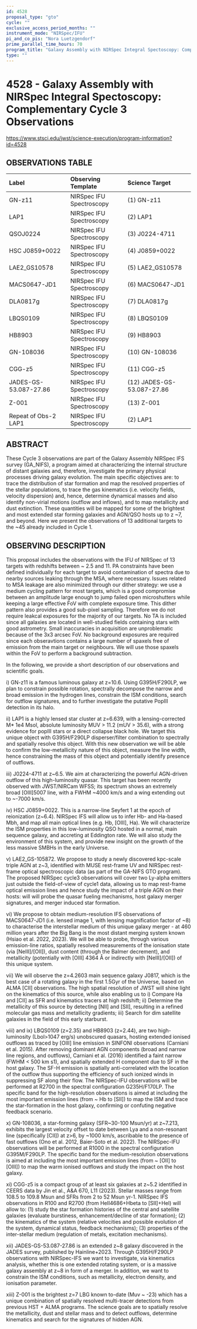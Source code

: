 ```yaml
---
id: 4528
proposal_type: "gto"
cycle: ""
exclusive_access_period_months: ""
instrument_mode: "NIRSpec/IFU"
pi_and_co_pis: "Nora Luetzgendorf"
prime_parallel_time_hours: 70
program_title: "Galaxy Assembly with NIRSpec Integral Spectoscopy: Complementary Cycle 3 Observations"
type: ""
---
```

# 4528 - Galaxy Assembly with NIRSpec Integral Spectoscopy: Complementary Cycle 3 Observations
https://www.stsci.edu/jwst/science-execution/program-information?id=4528
## OBSERVATIONS TABLE
| Label                  | Observing Template       | Science Target               |
| :--------------------- | :----------------------- | :--------------------------- |
| GN-z11                 | NIRSpec IFU Spectroscopy | (1) GN-z11                   |
| LAP1                   | NIRSpec IFU Spectroscopy | (2) LAP1                     |
| QSOJ0224               | NIRSpec IFU Spectroscopy | (3) J0224-4711               |
| HSC J0859+0022         | NIRSpec IFU Spectroscopy | (4) J0859+0022               |
| LAE2_GS10578           | NIRSpec IFU Spectroscopy | (5) LAE2_GS10578             |
| MACS0647-JD1           | NIRSpec IFU Spectroscopy | (6) MACS0647-JD1             |
| DLA0817g               | NIRSpec IFU Spectroscopy | (7) DLA0817g                 |
| LBQS0109               | NIRSpec IFU Spectroscopy | (8) LBQS0109                 |
| HB8903                 | NIRSpec IFU Spectroscopy | (9) HB8903                   |
| GN-108036              | NIRSpec IFU Spectroscopy | (10) GN-108036               |
| CGG-z5                 | NIRSpec IFU Spectroscopy | (11) CGG-z5                  |
| JADES-GS-53.087-27.86  | NIRSpec IFU Spectroscopy | (12) JADES-GS-53.087-27.86   |
| Z-001                  | NIRSpec IFU Spectroscopy | (13) Z-001                   |
| Repeat of Obs-2 LAP1   | NIRSpec IFU Spectroscopy | (2) LAP1                     |

## ABSTRACT

These Cycle 3 observations are part of the Galaxy Assembly NIRSpec IFS survey (GA_NIFS), a program aimed at characterizing the internal structure of distant galaxies and, therefore, investigate the primary physical processes driving galaxy evolution. The main specific objectives are: to trace the distribution of star formation and map the resolved properties of the stellar populations, to trace the gas kinematics (i.e. velocity fields, velocity dispersion) and, hence, determine dynamical masses and also identify non-virial motions (outflow and inflows), and to map metallicity and dust extinction. These quantities will be mapped for some of the brightest and most extended star forming galaxies and AGN/QSO hosts up to z ~7, and beyond. Here we present the observations of 13 additional targets to the ~45 already included in Cycle 1.

## OBSERVING DESCRIPTION

This proposal includes the observations with the IFU of NIRSpec of 13 targets with redshifts between ~ 2.5 and 11. PA constraints have been defined individually for each target to avoid contamination of spectra due to nearby sources leaking through the MSA, where necessary. Issues related to MSA leakage are also minimized through our dither strategy: we use a medium cycling pattern for most targets, which is a good compromise between an amplitude large enough to jump failed open microshutters while keeping a large effective FoV with complete exposure time. This dither pattern also provides a good sub-pixel sampling. Therefore we do not require leakcal exposures for the majority of our targets. No TA is included since all galaxies are located in well-studied fields containing stars with good astrometry. Small inaccuracies in acquisition are unproblematic because of the 3x3 arcsec FoV. No background exposures are required since each obseravtions contains a large number of spaxels free of emission from the main target or neighbours. We will use those spaxels within the FoV to perform a background subtraction.

In the following, we provide a short description of our observations and scientific goals.

i) GN-z11 is a famous luminous galaxy at z=10.6. Using G395H/F290LP, we plan to constrain possible rotation, spectrally decompose the narrow and broad emission in the hydrogen lines, constrain the ISM conditions, search for outflow signatures, and to further investigate the putative PopIII detection in its halo.

ii) LAP1 is a highly lensed star cluster at z=6.639, with a lensing-corrected M* 1e4 Msol, absolute luminosity MUV > 11.2 (mUV > 35.6), with a strong evidence for popIII stars or a direct collapse black hole. We target this unique object with G395H/F290LP disperser/filter combination to spectrally and spatially resolve this object. With this new observation we will be able to confirm the low-metallicity nature of this object, measure the line width, hence constraining the mass of this object and potentially identify presence of outflows.

iii) J0224-4711 at z~6.5. We aim at characterizing the powerful AGN-driven outflow of this high-luminosity quasar. This target has been recently observed with JWST/NIRCam WFSS; its spectrum shows an extremely broad [OIII]5007 line, with a FWHM ~4000 km/s and a wing extending out to ~-7000 km/s.

iv) HSC J0859+0022. This is a narrow-line Seyfert 1 at the epoch of reionization (z~6.4). NIRSpec IFS will allow us to infer Hb- and Ha-based Mbh, and map all main optical lines (e.g. Hb, [OIII], Ha). We will characterize the ISM properties in this low-luminosity QSO hosted in a normal, main sequence galaxy, and accreting at Eddington rate. We will also study the environment of this system, and provide new insight on the growth of the less massive SMBHs in the early Universe.

v) LAE2_GS-105872. We propose to study a newly discovered kpc-scale triple AGN at z~3, identified with MUSE rest-frame UV and NIRSpec rest-frame optical spectroscopic data (as part of the GA-NIFS GTO program). The proposed NIRSpec cycle3 observations will cover two Ly-alpha emitters just outside the field-of-view of cycle1 data, allowing us to map rest-frame optical emission lines and hence study the impact of a triple AGN on their hosts: will will probe the quasar fueling mechanisms, host galaxy merger signatures, and merger induced star formation.

vi) We propose to obtain medium-resolution IFS observations of MACS0647-JD1 (i.e. lensed image 1, with lensing magnification factor of ~8) to characterise the interstellar medium of this unique galaxy merger - at 460 million years after the Big Bang is the most distant merging system known (Hsiao et al. 2022, 2023). We will be able to probe, through various emission-line ratios, spatially resolved measurements of the ionisation state (via [NeIII]/[OII]), dust content (through the Balmer decrement), and metallicity (potentially with [OIII] 4364 Å or indirectly with [NeIII]/[OII]) of this unique system.

vii) We will observe the z=4.2603 main sequence galaxy J0817, which is the best case of a rotating galaxy in the first 1.5Gyr of the Universe, based on ALMA [CII] observations. The high spatial resolution of JWST will shine light on the kinematics of this source, while also enabling us to i) Compare Ha and [CII] as SFR and kinematics tracers at high redshift; ii) Determine the metallicity of this source by detecting [NII] and [SII], resulting in a refined molecular gas mass and metallicity gradients; iii) Search for dim satellite galaxies in the field of this early starburst.

viii) and ix) LBQS0109 (z=2.35) and HB8903 (z=2.44), are two high-luminosity (Lbol>1047 erg/s) unobscured quasars, hosting extended ionised outflows as traced by [OIII] line emission in SINFONI observations (Carniani et al. 2015). After removing dominant AGN components (broad and narrow line regions, and outflows), Carniani et al. (2016) identified a faint narrow (FWHM < 500 km s1), and spatially extended H component due to SF in the host galaxy. The SF-H emission is spatially anti-correlated with the location of the outflow thus supporting the efficiency of such ionized winds in suppressing SF along their flow. The NIRSpec-IFU observations will be performed at R2700 in the spectral configuration G235H/F170LP. The specific band for the high-resolution observations is aimed at including the most important emission lines (from ~ Hb to [SII]) to map the ISM and trace the star-formation in the host galaxy, confirming or confuting negative feedback scenario.

x) GN-108036, a star-forming galaxy (SFR~30-100 Msun/yr) at z~7.213, exhibits the largest velocity offset to date between Lya and a non-resonant line (specifically [CII]) at z>6, by ~1000 km/s, ascribable to the presence of fast outflows (Ono et al. 2012, Baier-Soto et al. 2022). The NIRSpec-IFU observations will be performed at R1000 in the spectral configuration G395M/F290LP. The specific band for the medium-resolution observations is aimed at including the most important emission lines (from ~ [OII] to [OIII]) to map the warm ionised outflows and study the impact on the host galaxy.

xi) CGG-z5 is a compact group of at least six galaxies at z~5.2 identified in CEERS data by Jin et al., A&A 670, L11 (2023). Stellar masses range from 108.5 to 109.8 Msun and SFRs from 2 to 52 Msun yr-1. NIRSpec IFS observations in R100 and R2700 (from HeII4686+Hbeta to [SII]+Hel) will allow to: (1) study the star formation histories of the central and satellite galaxies (evaluate burstiness, enhancement/decline of star formation); (2) the kinematics of the system (relative velocities and possible evolution of the system, dynamical status, feedback mechanisms); (3) properties of the inter-stellar medium (regulation of metals, excitation mechanisms).

xii) JADES-GS-53.087-27.86 is an extended z~8 galaxy discovered in the JADES survey, published by Hainline+2023. Through G395H/F290LP observations with NIRSpec-IFS we want to investigate, via kinematics analysis, whether this is one extended rotating system, or is a massive galaxy assembly at z~8 in form of a merger. In addition, we want to constrain the ISM conditions, such as metallicity, electron density, and ionisation parameter.

xiii) Z-001 is the brightest z=7 LBG known to-date (Muv ~ -23) which has a unique combination of spatially resolved multi-tracer detections from previous HST + ALMA programs. The science goals are to spatially resolve the metallicity, dust and stellar mass and to detect outflows, determine kinematics and search for the signatures of hidden AGN.